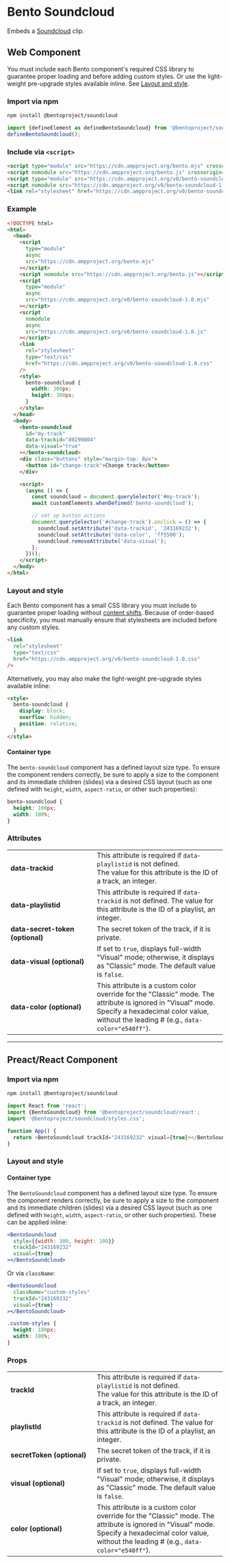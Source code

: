 # Bento Soundcloud

Embeds a [Soundcloud](https://soundcloud.com) clip.

## Web Component

You must include each Bento component's required CSS library to guarantee proper loading and before adding custom styles. Or use the light-weight pre-upgrade styles available inline. See [Layout and style](#layout-and-style).

### Import via npm

```sh
npm install @bentoproject/soundcloud
```

```javascript
import {defineElement as defineBentoSoundcloud} from '@bentoproject/soundcloud';
defineBentoSoundcloud();
```

### Include via `<script>`

```html
<script type="module" src="https://cdn.ampproject.org/bento.mjs" crossorigin="anonymous"></script>
<script nomodule src="https://cdn.ampproject.org/bento.js" crossorigin="anonymous"></script>
<script type="module" src="https://cdn.ampproject.org/v0/bento-soundcloud-1.0.mjs" crossorigin="anonymous"></script>
<script nomodule src="https://cdn.ampproject.org/v0/bento-soundcloud-1.0.js" crossorigin="anonymous"></script>
<link rel="stylesheet" href="https://cdn.ampproject.org/v0/bento-soundcloud-1.0.css" crossorigin="anonymous">
```

### Example

<!--% example %-->

```html
<!DOCTYPE html>
<html>
  <head>
    <script
      type="module"
      async
      src="https://cdn.ampproject.org/bento.mjs"
    ></script>
    <script nomodule src="https://cdn.ampproject.org/bento.js"></script>
    <script
      type="module"
      async
      src="https://cdn.ampproject.org/v0/bento-soundcloud-1.0.mjs"
    ></script>
    <script
      nomodule
      async
      src="https://cdn.ampproject.org/v0/bento-soundcloud-1.0.js"
    ></script>
    <link
      rel="stylesheet"
      type="text/css"
      href="https://cdn.ampproject.org/v0/bento-soundcloud-1.0.css"
    />
    <style>
      bento-soundcloud {
        width: 300px;
        height: 300px;
      }
    </style>
  </head>
  <body>
    <bento-soundcloud
      id="my-track"
      data-trackid="89299804"
      data-visual="true"
    ></bento-soundcloud>
    <div class="buttons" style="margin-top: 8px">
      <button id="change-track">Change track</button>
    </div>

    <script>
      (async () => {
        const soundcloud = document.querySelector('#my-track');
        await customElements.whenDefined('bento-soundcloud');

        // set up button actions
        document.querySelector('#change-track').onclick = () => {
          soundcloud.setAttribute('data-trackid', '243169232');
          soundcloud.setAttribute('data-color', 'ff5500');
          soundcloud.removeAttribute('data-visual');
        };
      })();
    </script>
  </body>
</html>
```

### Layout and style

Each Bento component has a small CSS library you must include to guarantee proper loading without [content shifts](https://web.dev/cls/). Because of order-based specificity, you must manually ensure that stylesheets are included before any custom styles.

```html
<link
  rel="stylesheet"
  type="text/css"
  href="https://cdn.ampproject.org/v0/bento-soundcloud-1.0.css"
/>
```

Alternatively, you may also make the light-weight pre-upgrade styles available inline:

```html
<style>
  bento-soundcloud {
    display: block;
    overflow: hidden;
    position: relative;
  }
</style>
```

#### Container type

The `bento-soundcloud` component has a defined layout size type. To ensure the component renders correctly, be sure to apply a size to the component and its immediate children (slides) via a desired CSS layout (such as one defined with `height`, `width`, `aspect-ratio`, or other such properties):

```css
bento-soundcloud {
  height: 100px;
  width: 100%;
}
```

### Attributes

<table>
  <tr>
    <td width="40%"><strong>data-trackid</strong></td>
    <td>This attribute is required if <code>data-playlistid</code> is not defined.<br />
The value for this attribute is the ID of a track, an integer.</td>
  </tr>
  <tr>
    <td width="40%"><strong>data-playlistid</strong></td>
    <td>This attribute is required if <code>data-trackid</code> is not defined.
The value for this attribute is the ID of a playlist, an integer.</td>
  </tr>
  <tr>
    <td width="40%"><strong>data-secret-token (optional)</strong></td>
    <td>The secret token of the track, if it is private.</td>
  </tr>
  <tr>
    <td width="40%"><strong>data-visual (optional)</strong></td>
    <td>If set to <code>true</code>, displays full-width "Visual" mode; otherwise, it displays as "Classic" mode. The default value is <code>false</code>.</td>
  </tr>
  <tr>
    <td width="40%"><strong>data-color (optional)</strong></td>
    <td>This attribute is a custom color override for the "Classic" mode. The attribute is ignored in "Visual" mode. Specify a hexadecimal color value, without the leading # (e.g., <code>data-color="e540ff"</code>).</td>
  </tr>
</table>

---

## Preact/React Component

### Import via npm

```sh
npm install @bentoproject/soundcloud
```

```javascript
import React from 'react';
import {BentoSoundcloud} from '@bentoproject/soundcloud/react';
import '@bentoproject/soundcloud/styles.css';

function App() {
  return <BentoSoundcloud trackId="243169232" visual={true}></BentoSoundcloud>;
}
```

### Layout and style

#### Container type

The `BentoSoundcloud` component has a defined layout size type. To ensure the component renders correctly, be sure to apply a size to the component and its immediate children (slides) via a desired CSS layout (such as one defined with `height`, `width`, `aspect-ratio`, or other such properties). These can be applied inline:

```jsx
<BentoSoundcloud
  style={{width: 300, height: 100}}
  trackId="243169232"
  visual={true}
></BentoSoundcloud>
```

Or via `className`:

```jsx
<BentoSoundcloud
  className="custom-styles"
  trackId="243169232"
  visual={true}
></BentoSoundcloud>
```

```css
.custom-styles {
  height: 100px;
  width: 100%;
}
```

### Props

<table>
  <tr>
    <td width="40%"><strong>trackId</strong></td>
    <td>This attribute is required if <code>data-playlistid</code> is not defined.<br />
The value for this attribute is the ID of a track, an integer.</td>
  </tr>
  <tr>
    <td width="40%"><strong>playlistId</strong></td>
    <td>This attribute is required if <code>data-trackid</code> is not defined.
The value for this attribute is the ID of a playlist, an integer.</td>
  </tr>
  <tr>
    <td width="40%"><strong>secretToken (optional)</strong></td>
    <td>The secret token of the track, if it is private.</td>
  </tr>
  <tr>
    <td width="40%"><strong>visual (optional)</strong></td>
    <td>If set to <code>true</code>, displays full-width "Visual" mode; otherwise, it displays as "Classic" mode. The default value is <code>false</code>.</td>
  </tr>
  <tr>
    <td width="40%"><strong>color (optional)</strong></td>
    <td>This attribute is a custom color override for the "Classic" mode. The attribute is ignored in "Visual" mode. Specify a hexadecimal color value, without the leading # (e.g., <code>data-color="e540ff"</code>).</td>
  </tr>
</table>
